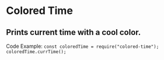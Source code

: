 # Colored Time

## Prints current time with a cool color.

Code Example: 
`
const coloredTime = require("colored-time");
coloredTime.currTime();
`
